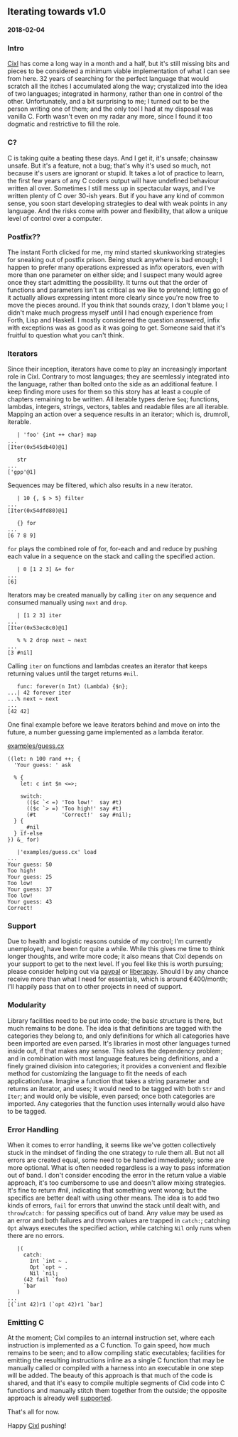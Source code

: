 ## Iterating towards v1.0
#### 2018-02-04

### Intro
[Cixl](https://github.com/basic-gongfu/cixl) has come a long way in a month and a half, but it's still missing bits and pieces to be considered a minimum viable implementation of what I can see from here. 32 years of searching for the perfect language that would scratch all the itches I accumulated along the way; crystalized into the idea of two languages; integrated in harmony, rather than one in control of the other. Unfortunately, and a bit surprising to me; I turned out to be the person writing one of them; and the only tool I had at my disposal was vanilla C. Forth wasn't even on my radar any more, since I found it too dogmatic and restrictive to fill the role.

### C?
C is taking quite a beating these days. And I get it, it's unsafe; chainsaw unsafe. But it's a feature, not a bug; that's why it's used so much, not because it's users are ignorant or stupid. It takes a lot of practice to learn, the first few years of any C coders output will have undefined behaviour written all over. Sometimes I still mess up in spectacular ways, and I've written plenty of C over 30-ish years. But if you have any kind of common sense, you soon start developing strategies to deal with weak points in any language. And the risks come with power and flexibility, that allow a unique level of control over a computer.

### Postfix??
The instant Forth clicked for me, my mind started skunkworking strategies for sneaking out of postfix prison. Being stuck anywhere is bad enough; I happen to prefer many operations expressed as infix operators, even with more than one parameter on either side; and I suspect many would agree once they start admitting the possibility. It turns out that the order of functions and parameters isn't as critical as we like to pretend; letting go of it actually allows expressing intent more clearly since you're now free to move the pieces around. If you think that sounds crazy, I don't blame you; I didn't make much progress myself until I had enough experience from Forth, Lisp and Haskell. I mostly considered the question answered, infix with exceptions was as good as it was going to get. Someone said that it's fruitful to question what you can't think.

### Iterators
Since their inception, iterators have come to play an increasingly important role in Cixl. Contrary to most languages; they are seemlessly integrated into the language, rather than bolted onto the side as an additional feature. I keep finding more uses for them so this story has at least a couple of chapters remaining to be written. All iterable types derive ```Seq```; functions, lambdas, integers, strings, vectors, tables and readable files are all iterable. Mapping an action over a sequence results in an iterator; which is, drumroll, iterable.

```
   | 'foo' {int ++ char} map
...
[Iter(0x545db40)@1]

   str
...
['gpp'@1]
```
Sequences may be filtered, which also results in a new iterator.

```
   | 10 {, $ > 5} filter
...
[Iter(0x54dfd80)@1]

   {} for
...
[6 7 8 9]
```

```for``` plays the combined role of for, for-each and and reduce by pushing each value in a sequence on the stack and calling the specified action.

```
   | 0 [1 2 3] &+ for
...
[6]

```

Iterators may be created manually by calling ```iter``` on any sequence and consumed manually using ```next``` and ```drop```.

```
   | [1 2 3] iter
...
[Iter(0x53ec8c0)@1]

   % % 2 drop next ~ next
...
[3 #nil]
```

Calling ```iter``` on functions and lambdas creates an iterator that keeps returning values until the target returns ```#nil```.

```
   func: forever(n Int) (Lambda) {$n};
...| 42 forever iter
...% next ~ next
...
[42 42]
```

One final example before we leave iterators behind and move on into the future, a number guessing game implemented as a lambda iterator.

[examples/guess.cx](https://github.com/basic-gongfu/cixl/blob/master/examples/guess.cx)
```
((let: n 100 rand ++; {
  'Your guess: ' ask
  
  % {
    let: c int $n <=>;

    switch:
      (($c `< =) 'Too low!'  say #t)
      (($c `> =) 'Too high!' say #t)
      (#t        'Correct!'  say #nil);
  } {
    _ #nil
  } if-else
}) &_ for)
```

```
   |'examples/guess.cx' load
...
Your guess: 50
Too high!
Your guess: 25
Too low!
Your guess: 37
Too low!
Your guess: 43
Correct!
```

### Support
Due to health and logistic reasons outside of my control; I'm currently unemployed, have been for quite a while. While this gives me time to think longer thoughts, and write more code; it also means that Cixl depends on your support to get to the next level. If you feel like this is worth pursuing; please consider helping out via [paypal](https://paypal.me/basicgongfu) or [liberapay](https://liberapay.com/basic-gongfu/donate). Should I by any chance receive more than what I need for essentials, which is around €400/month; I'll happily pass that on to other projects in need of support.

### Modularity
Library facilities need to be put into code; the basic structure is there, but much remains to be done. The idea is that definitions are tagged with the categories they belong to, and only definitions for which all categories have been imported are even parsed. It's libraries in most other languages turned inside out, if that makes any sense. This solves the dependency problem; and in combination with most language features being definitions, and a finely grained division into categories; it provides a convenient and flexible method for customizing the language to fit the needs of each application/use. Imagine a function that takes a string parameter and returns an iterator, and uses; it would need to be tagged with both ```Str``` and ```Iter```; and would only be visible, even parsed; once both categories are imported. Any categories that the function uses internally would also have to be tagged.

### Error Handling
When it comes to error handling, it seems like we've gotten collectively stuck in the mindset of finding the one strategy to rule them all. But not all errors are created equal, some need to be handled immediately; some are more optional. What is often needed regardless is a way to pass information out of band. I don't consider encoding the error in the return value a viable approach, it's too cumbersome to use and doesn't allow mixing strategies. It's fine to return #nil, indicating that something went wrong; but the specifics are better dealt with using other means. The idea is to add two kinds of errors, ```fail``` for errors that unwind the stack until dealt with, and ```throw```/```catch:``` for passing specifics out of band. Any value may be used as an error and both failures and thrown values are trapped in ```catch:```; catching ```Opt``` always executes the specified action, while catching ```Nil``` only runs when there are no errors.

```
   |(
     catch:
       Int `int ~ .
       Opt `opt ~ .
       Nil `nil;
     (42 fail `foo)
     `bar
   )
...
[(`int 42)r1 (`opt 42)r1 `bar]
```

### Emitting C
At the moment; Cixl compiles to an internal instruction set, where each instruction is implemented as a C function. To gain speed, how much remains to be seen; and to allow compiling static executables; facilities for emitting the resulting instructions inline as a single C function that may be manually called or compiled with a harness into an executable in one step will be added. The beauty of this approach is that much of the code is shared, and that it's easy to compile multiple segments of Cixl code into C functions and manually stitch them together from the outside; the opposite approach is already well [supported](https://github.com/basic-gongfu/cixl#embedding--extending).

That's all for now.

Happy [Cixl](https://github.com/basic-gongfu/cixl) pushing!